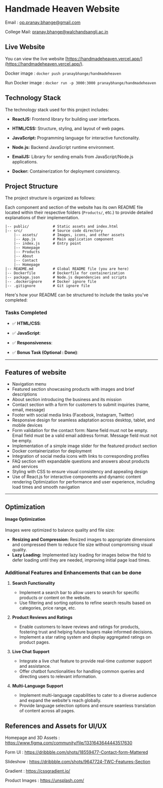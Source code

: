 # Handmade Heaven Website
Email : op.pranay.bhange@gmail.com

College Mail: pranay.bhange@walchandsangli.ac.in
## Live Website

You can view the live website [https://handmadeheaven.vercel.app/](https://handmadeheaven.vercel.app/).

Docker image : ``docker push pranaybhange/handmadeheaven``

Run Docker image : ``docker run -p 3000:3000 pranaybhange/handmadeheaven``



## Technology Stack

The technology stack used for this project includes:

- **ReactJS:** Frontend library for building user interfaces.
- **HTML/CSS:** Structure, styling, and layout of web pages.
- **JavaScript:** Programming language for interactive functionality.
- **Node.js:** Backend JavaScript runtime environment.
- **EmailJS:** Library for sending emails from JavaScript/Node.js applications.

- **Docker:** Containerization for deployment consistency.
  
## Project Structure

The project structure is organized as follows:

Each component and section of the website has its own README file located within their respective folders (`Products/`, etc.) to provide detailed explanations of their implementation.

```
|-- public/           # Static assets and index.html
|-- src/              # Source code directory
    |-- assets/       # Images, icons, and other assets
    |-- App.js        # Main application component
    |-- index.js      # Entry point
    |-- Homepage
    |-- Products
    |-- About
    |-- Contact
    |-- Homepage       
|-- README.md         # Global README file (you are here)
|-- Dockerfile        # Dockerfile for containerization
|-- package.json      # Node.js dependencies and scripts
|-- .dockerignore     # Docker ignore file
|-- .gitignore        # Git ignore file
```

Here's how your README can be structured to include the tasks you've completed:


### Tasks Completed

- ✅ **HTML/CSS**:
  

- ✅ **JavaScript**:
  
- ✅ **Responsiveness**:

- ✅ **Bonus Task (Optional : Done)**:

---

## Features of website
- Navigation menu
- Featured section showcasing products with images and brief descriptions
- About section introducing the business and its mission
- Contact section with a form for customers to submit inquiries (name, email, message)
- Footer with social media links (Facebook, Instagram, Twitter)
- Responsive design for seamless adaptation across desktop, tablet, and mobile devices
- Form validation for the contact form:
Name field must not be empty.
Email field must be a valid email address format.
Message field must not be empty.
- Implementation of a simple image slider for the featured product section
- Docker containerization for deployment 
- Integration of social media icons with links to corresponding profiles
- FAQ section with expandable questions and answers about products and services
- Styling with CSS to ensure visual consistency and appealing design
- Use of React.js for interactive components and dynamic content rendering
Optimization for performance and user experience, including load times and smooth navigation


---

## Optimization


#### Image Optimization
Images were optimized to balance quality and file size:
- **Resizing and Compression:** Resized images to appropriate dimensions and compressed them to reduce file size without compromising visual quality.
- **Lazy Loading:** Implemented lazy loading for images below the fold to defer loading until they are needed, improving initial page load times.


### Additional Features and Enhancements that can be done

1. **Search Functionality**
   - Implement a search bar to allow users to search for specific products or content on the website.
   - Use filtering and sorting options to refine search results based on categories, price range, etc.

2. **Product Reviews and Ratings**
   - Enable customers to leave reviews and ratings for products, fostering trust and helping future buyers make informed decisions.
   - Implement a star rating system and display aggregated ratings on product pages.

4. **Live Chat Support**
   - Integrate a live chat feature to provide real-time customer support and assistance.
   - Offer chatbot functionalities for handling common queries and directing users to relevant information.


5. **Multi-Language Support**
   - Implement multi-language capabilities to cater to a diverse audience and expand the website's reach globally.
   - Provide language selection options and ensure seamless translation of content across all pages.

## References and Assets for UI/UX
Homepage and 3D Assets : https://www.figma.com/community/file/1331643644443517630

Form UI :
https://dribbble.com/shots/18559477-Contact-form-Mattered

Slideshow : https://dribbble.com/shots/9647724-TWC-Features-Section

Gradient : https://cssgradient.io/

Product Images : https://unsplash.com/
